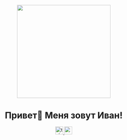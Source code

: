 <br clear="both">

<div align="center">
  <img height="300" width="300" src="https://user-images.githubusercontent.com/74038190/235224431-e8c8c12e-6826-47f1-89fb-2ddad83b3abf.gif"  />
</div>

<h1 align="center">Привет👋 Меня зовут Иван!</h1>

<div align="center">
  <a href="https://t.me/tehnomaniak07" target="_blank">
    <img src="https://img.shields.io/static/v1?message=Telegram&logo=telegram&label=&color=2CA5E0&logoColor=white&labelColor=&style=for-the-badge" height="25" alt="telegram logo"  />
  </a>
  <a href="mailto:ivch1717@gmail.com" target="_blank">
    <img src="https://img.shields.io/static/v1?logo=gmail&label=&message=Gmail&color=EA4335&logoColor=white&style=for-the-badge" height="25" alt="gmail logo" />
  </a>
</div>
